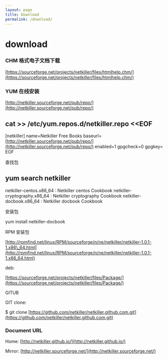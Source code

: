 ```yaml
---
layout: page
title: Download
permalink: /download/
---
```


# download

### CHM 格式电子文档下载

[https://sourceforge.net/projects/netkiller/files/htmlhelp.chm/](https://sourceforge.net/projects/netkiller/files/htmlhelp.chm/)

### YUM 在线安装

[http://netkiller.sourceforge.net/pub/repo/](http://netkiller.sourceforge.net/pub/repo/)

## cat &gt;&gt; /etc/yum.repos.d/netkiller.repo &lt;&lt;EOF

\[netkiller\] name=Netkiller Free Books baseurl=[http://netkiller.sourceforge.net/pub/repo/](http://netkiller.sourceforge.net/pub/repo/) enabled=1 gpgcheck=0 gpgkey= EOF

查找包

## yum search netkiller

netkiller-centos.x86\_64 : Netkiller centos Cookbook netkiller-cryptography.x86\_64 : Netkiller cryptography Cookbook netkiller-docbook.x86\_64 : Netkiller docbook Cookbook

安装包

yum install netkiller-docbook

RPM 安装包

[http://rpmfind.net/linux/RPM/sourceforge/n/ne/netkiller/netkiller-1.0.1-1.x86\_64.html](http://rpmfind.net/linux/RPM/sourceforge/n/ne/netkiller/netkiller-1.0.1-1.x86_64.html)

deb:

[https://sourceforge.net/projects/netkiller/files/Package/](https://sourceforge.net/projects/netkiller/files/Package/)

GITUB

GIT clone:

$ git clone [https://github.com/netkiller/netkiller.github.com.git](https://github.com/netkiller/netkiller.github.com.git)

### Document URL

Home: [http://netkiller.github.io/](http://netkiller.github.io/)

Mirror: [http://netkiller.sourceforge.net/](http://netkiller.sourceforge.net/)

